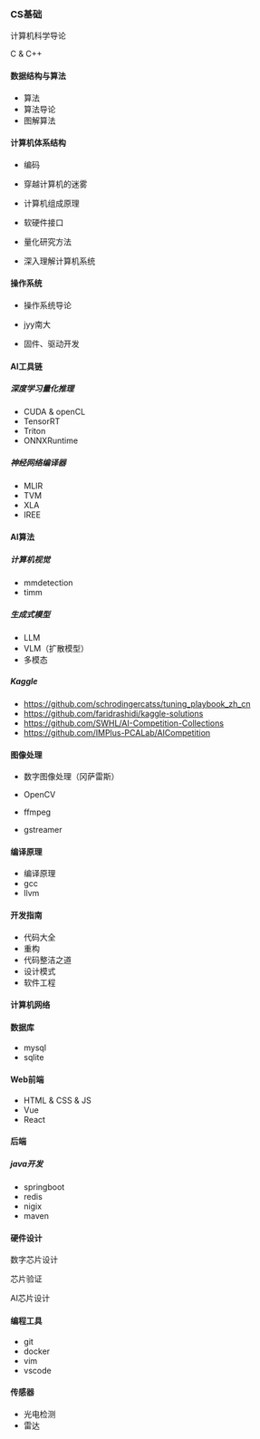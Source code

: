 ### CS基础

计算机科学导论

C & C++

#### 数据结构与算法

- 算法
- 算法导论
- 图解算法

#### 计算机体系结构

- 编码 

- 穿越计算机的迷雾

- 计算机组成原理

- 软硬件接口
  
- 量化研究方法

- 深入理解计算机系统

#### 操作系统

- 操作系统导论
-  jyy南大

- 固件、驱动开发

#### AI工具链

##### 深度学习量化推理     

- CUDA  & openCL
- TensorRT
- Triton
- ONNXRuntime

##### 神经网络编译器

- MLIR
- TVM
- XLA
- IREE



#### AI算法

##### 计算机视觉

- mmdetection
- timm

##### 生成式模型

- LLM
- VLM（扩散模型）
- 多模态

##### Kaggle

- https://github.com/schrodingercatss/tuning_playbook_zh_cn
- https://github.com/faridrashidi/kaggle-solutions
- https://github.com/SWHL/AI-Competition-Collections
- https://github.com/IMPlus-PCALab/AICompetition

#### 图像处理

- 数字图像处理（冈萨雷斯）

- OpenCV

- ffmpeg

- gstreamer

#### 编译原理

- 编译原理
- gcc 
- llvm

#### 开发指南

- 代码大全 
- 重构
- 代码整洁之道
- 设计模式
- 软件工程

#### 计算机网络

#### 数据库

- mysql
- sqlite

#### Web前端

- HTML & CSS & JS
- Vue
- React

#### 后端

##### java开发

- springboot 
- redis 
- nigix 
- maven

#### 硬件设计

数字芯片设计

芯片验证

AI芯片设计

#### 编程工具

- git
- docker 
- vim 
- vscode

#### 传感器

- 光电检测
- 雷达
